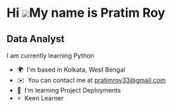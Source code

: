Hi ![](https://user-images.githubusercontent.com/18350557/176309783-0785949b-9127-417c-8b55-ab5a4333674e.gif)My name is Pratim Roy
==================================================================================================================================

Data Analyst
------------

I am currently learning Python

* 🌍  I'm based in Kolkata, West Bengal
* ✉️  You can contact me at [pratimroy33@gmail.com](mailto:pratimroy33@gmail.com)
* 🧠  I'm learning Project Deployments
* ⚡  Keen Learner
